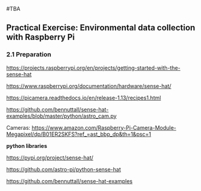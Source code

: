 #TBA

## Practical Exercise: Environmental data collection with Raspberry Pi


### 2.1 Preparation

https://projects.raspberrypi.org/en/projects/getting-started-with-the-sense-hat

https://www.raspberrypi.org/documentation/hardware/sense-hat/


https://picamera.readthedocs.io/en/release-1.13/recipes1.html

https://github.com/bennuttall/sense-hat-examples/blob/master/python/astro_cam.py

Cameras: https://www.amazon.com/Raspberry-Pi-Camera-Module-Megapixel/dp/B01ER2SKFS?ref_=ast_bbp_dp&th=1&psc=1


**python libraries**

https://pypi.org/project/sense-hat/

https://github.com/astro-pi/python-sense-hat

https://github.com/bennuttall/sense-hat-examples
